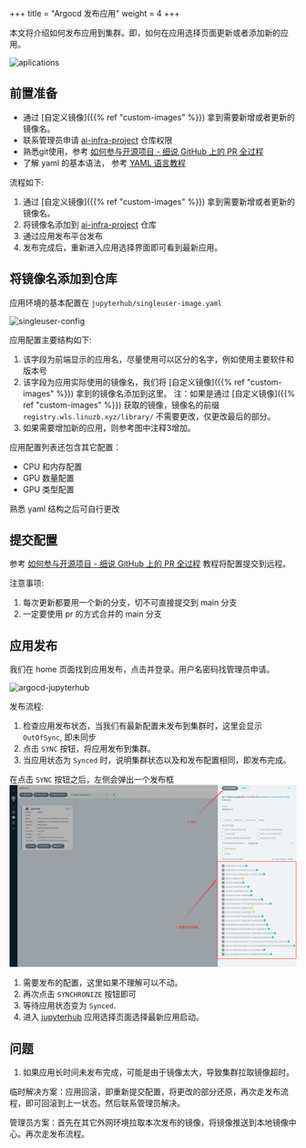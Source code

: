 +++
title = "Argocd 发布应用"
weight = 4
+++

本文将介绍如何发布应用到集群。即，如何在应用选择页面更新或者添加新的应用。

![aplications](/images/select-applications.png)


## 前置准备

- 通过 [自定义镜像]({{% ref "custom-images" %}}) 拿到需要新增或者更新的镜像名。
- 联系管理员申请 [ai-infra-project](https://github.com/linuzb/ai-infra-project) 仓库权限
- 熟悉git使用，参考 [如何参与开源项目 - 细说 GitHub 上的 PR 全过程](https://www.cnblogs.com/daniel-hutao/p/open-a-pr-in-github.html)
- 了解 yaml 的基本语法， 参考 [YAML 语言教程](https://www.ruanyifeng.com/blog/2016/07/yaml.html)

流程如下:

1. 通过 [自定义镜像]({{% ref "custom-images" %}}) 拿到需要新增或者更新的镜像名。
2. 将镜像名添加到 [ai-infra-project](https://github.com/linuzb/ai-infra-project) 仓库
3. 通过应用发布平台发布
4. 发布完成后，重新进入应用选择界面即可看到最新应用。

## 将镜像名添加到仓库

应用环境的基本配置在 `jupyterhub/singleuser-image.yaml`

![singleuser-config](/images/singleuser-config.png)

应用配置主要结构如下:

1. 该字段为前端显示的应用名，尽量使用可以区分的名字，例如使用主要软件和版本号
2. 该字段为应用实际使用的镜像名，我们将 [自定义镜像]({{% ref "custom-images" %}}) 拿到的镜像名添加到这里。 注：如果是通过 [自定义镜像]({{% ref "custom-images" %}}) 获取的镜像，镜像名的前缀 `registry.wls.linuzb.xyz/library/` 不需要更改，仅更改最后的部分。
3. 如果需要增加新的应用，则参考图中注释3增加。

应用配置列表还包含其它配置：

- CPU 和内存配置
- GPU 数量配置
- GPU 类型配置

熟悉 yaml 结构之后可自行更改

## 提交配置

参考 [如何参与开源项目 - 细说 GitHub 上的 PR 全过程](https://www.cnblogs.com/daniel-hutao/p/open-a-pr-in-github.html) 教程将配置提交到远程。

注意事项:

1. 每次更新都要用一个新的分支，切不可直接提交到 main 分支
2. 一定要使用 pr 的方式合并的 main 分支

## 应用发布

我们在 home 页面找到应用发布，点击并登录。用户名密码找管理员申请。

![argocd-jupyterhub](/images/argocd-jupyterhub.png)

发布流程:

1. 检查应用发布状态，当我们有最新配置未发布到集群时，这里会显示 `OutOfSync`, 即未同步
2. 点击 `SYNC` 按钮，将应用发布到集群。
3. 当应用状态为 `Synced` 时，说明集群状态以及和发布配置相同，即发布完成。


在点击 `SYNC` 按钮之后，左侧会弹出一个发布框
![argocd-synced](/static/images/argocd-jupyterhub-sync.png)

1. 需要发布的配置，这里如果不理解可以不动。
2. 再次点击 `SYNCHRONIZE` 按钮即可
3. 等待应用状态变为 `Synced`.
4. 进入 [jupyterhub](https://hub.lab.linuzb.xyz/) 应用选择页面选择最新应用启动。

## 问题

1. 如果应用长时间未发布完成，可能是由于镜像太大，导致集群拉取镜像超时。

临时解决方案：应用回滚，即重新提交配置，将更改的部分还原，再次走发布流程，即可回滚到上一状态。然后联系管理员解决。

管理员方案：首先在其它外网环境拉取本次发布的镜像，将镜像推送到本地镜像中心。再次走发布流程。